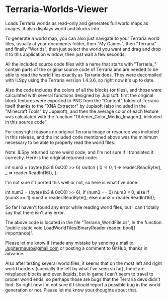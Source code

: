 # Terraria-Worlds-Viewer
Loads Terraria worlds as read-only and generates full world maps as images, it also displays world and blocks info

To generate a world map, you can also just navigate to your Terraria world files, usually at your documents folder, then "My Games", then "Terraria" and finally "Worlds", then just select the world you want and drag and drop it to this application window, then just wait a few seconds.

All the included source code files with a name that starts with "Terraria_" contain parts of the original source code of Terraria and are needed to be able to read the world files exactly as Terraria does. They were decompiled with ILSpy using the Terraria version 1.4.3.6, so right now it's up to date.

Also the code includes the colors of all the blocks (or tiles), and those were calculated with several functions designed by Jupisoft: first the original block textures were exported to PNG from the "Content" folder of Terraria itself thanks to the "XNA Extractor" by Jupisoft (also included in the "Minecraft Tools" by Jupisoft), and then the average color of each texture was calculated with the function "Obtener_Color_Medio_Imagen(), included in this source code".

For copyright reasons no original Terraria image or resource was included in this release, and the included code mentioned above was the minimum necessary to be able to properly read the world files.

Note: ILSpy returned some weird code, and I'm not sure if I translated it correctly. Here is the original returned code:

int num3 = (byte)((b3 & 0xC0) >> 6) switch
{
    0 => 0,
    1 => reader.ReadByte(),
    _ => reader.ReadInt16(),
};

I'm not sure if I ported this well or not, so here is what I've done:

int num3 = (byte)((b3 & 0xC0) >> 6);
if (num3 == 0) num3 = 0;
else if (num3 == 1) num3 = reader.ReadByte();
else num3 = reader.ReadInt16();

So far I haven't found any error while reading world files, but I can't totally say that there isn't any error.

The above code is located in the file "Terraria_WorldFile.cs", in the function "public static void LoadWorldTiles(BinaryReader reader, bool[] importance)".

Please let me know if I made any mistake by sending a mail to Jupitermauro@gmail.com or posting a comment to GitHub, thanks in advance.

Also after testing several world files, it seems that on the most left and right world borders (specially the left by what I've seen so far), there are misplaced blocks and even liquids, but in game I can't seem to travel to proper world ends, so perhaps those are bugs that the Terraria devs didn't find. So right now I'm not sure if I should report a possible bug in the world generation or not. Please let me know your thoughts about that.
